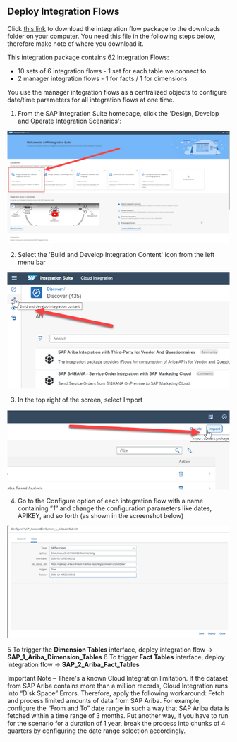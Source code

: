 ## Deploy Integration Flows

Click [this link](https://github.com/SAP-samples/btp-spend-analysis/archive/refs/tags/sap.zip) to download the integration flow package to the downloads folder on your computer.  You need this file in the following steps below, therefore make note of where you download it.

This integration package contains 62 Integration Flows:

- 10 sets of 6 integration flows - 1 set for each table we connect to
- 2 manager integration flows - 1 for facts / 1 for dimensions

You use the manager integration flows as a centralized objects to configure date/time parameters for all integration flows at one time.

 

1. From the SAP Integration Suite homepage, click the 'Design, Develop and Operate Integration Scenarios':

![CIS Import](../images/ISuite_Import1.png)

2. Select the 'Build and Develop Integration Content' icon from the left menu bar  

![CIS Import](../images/ISuite_Import2.png)

3. In the top right of the screen, select Import  

![CIS Import](../images/ISuite_Import3.png)

4. Go to the Configure option of each integration flow with a name containing ”_1_” and change the configuration parameters like dates, APIKEY, and so forth (as shown in the screenshot below)
 
![CIS Import](../images/CISLane_DeployIFLOW2.png)
 
5 To trigger the **Dimension Tables** interface, deploy integration flow -> **SAP_1_Ariba_Dimension_Tables**
6 To trigger **Fact Tables** interface, deploy integration flow -> **SAP_2_Ariba_Fact_Tables**
 

Important Note – There's a known Cloud Integration limitation.  If the dataset from SAP Ariba contains more than a million records, Cloud Integration runs into “Disk Space” Errors.  Therefore, apply the following workaround: Fetch and process limited amounts of data from SAP Ariba. For example, configure the “From and To” date range in such a way that SAP Ariba data is fetched within a time range of 3 months.  Put another way, if you have to run for the scenario for a duration of 1 year, break the process into chunks of 4 quarters by configuring the date range selection accordingly.
